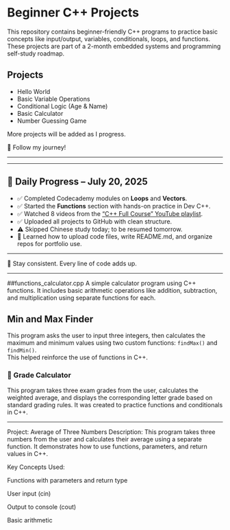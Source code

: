 # Beginner C++ Projects

This repository contains beginner-friendly C++ programs to practice basic concepts like input/output, variables, conditionals, loops, and functions. These projects are part of a 2-month embedded systems and programming self-study roadmap.

## Projects
- Hello World
- Basic Variable Operations
- Conditional Logic (Age & Name)
- Basic Calculator
- Number Guessing Game

More projects will be added as I progress.

🌱 Follow my journey!

---
---

## 📅 Daily Progress – July 20, 2025

- ✅ Completed Codecademy modules on **Loops** and **Vectors**.
- ✅ Started the **Functions** section with hands-on practice in Dev C++.
- ✅ Watched 8 videos from the [“C++ Full Course” YouTube playlist](https://youtube.com/playlist?list=PLUYQLIy5z5qFhtre18J7hK_d0N7kbhn8g).
- ✅ Uploaded all projects to GitHub with clean structure.
- ⚠️ Skipped Chinese study today; to be resumed tomorrow.
- 🧠 Learned how to upload code files, write README.md, and organize repos for portfolio use.

---

📌 Stay consistent. Every line of code adds up.

---

##functions_calculator.cpp
A simple calculator program using C++ functions. It includes basic arithmetic operations like addition, subtraction, and multiplication using separate functions for each.

## Min and Max Finder

This program asks the user to input three integers, then calculates the maximum and minimum values using two custom functions: `findMax()` and `findMin()`.  
This helped reinforce the use of functions in C++.

### 📘 Grade Calculator

This program takes three exam grades from the user, calculates the weighted average, and displays the corresponding letter grade based on standard grading rules.
It was created to practice functions and conditionals in C++.

---


 Project: Average of Three Numbers
Description:
This program takes three numbers from the user and calculates their average using a separate function. It demonstrates how to use functions, parameters, and return values in C++.

Key Concepts Used:

Functions with parameters and return type

User input (cin)

Output to console (cout)

Basic arithmetic









